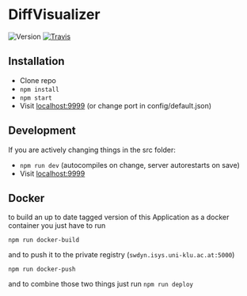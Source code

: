 # DiffVisualizer

![Version](https://img.shields.io/github/package-json/v/W3D3/DiffVisualizer.svg) 
[![Travis](https://img.shields.io/travis/W3D3/DiffVisualizer.svg)](https://travis-ci.com/W3D3/DiffVisualizer)

## Installation

- Clone repo
- `npm install`
- `npm start`
- Visit [localhost:9999](localhost:9999) (or change port in config/default.json)

## Development

If you are actively changing things in the src folder:

- `npm run dev` (autocompiles on change, server autorestarts on save)
- Visit [localhost:9999](localhost:9999)

## Docker

to build an up to date tagged version of this Application as a docker container you just have to run

`npm run docker-build`

and to push it to the private registry (`swdyn.isys.uni-klu.ac.at:5000`)

`npm run docker-push`

and to combine those two things just run `npm run deploy`

